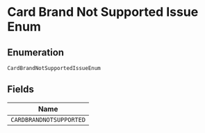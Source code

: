 
# Card Brand Not Supported Issue Enum

## Enumeration

`CardBrandNotSupportedIssueEnum`

## Fields

| Name |
|  --- |
| `CARDBRANDNOTSUPPORTED` |

